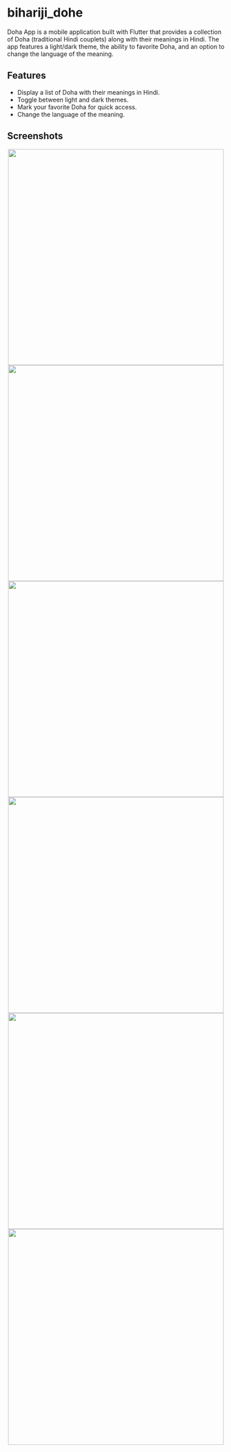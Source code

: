 # bihariji_dohe

Doha App is a mobile application built with Flutter that provides a collection of Doha (traditional Hindi couplets) along with their meanings in Hindi. The app features a light/dark theme, the ability to favorite Doha, and an option to change the language of the meaning.

## Features

- Display a list of Doha with their meanings in Hindi.
- Toggle between light and dark themes.
- Mark your favorite Doha for quick access.
- Change the language of the meaning.

## Screenshots
<div align="center">
  
 <img src="https://github.com/AnjaliPurohit2811/bihariji_dohe/assets/143180602/d6877f28-084d-425b-a26b-6578c95fae12" height=500px >
 <img src="https://github.com/AnjaliPurohit2811/bihariji_dohe/assets/143180602/1a26c25f-9a9d-4e5e-805b-ecf25ab60e92" height=500px >
 <img src="https://github.com/AnjaliPurohit2811/bihariji_dohe/assets/143180602/9b7f6652-5c82-486f-8cc1-ce009dad189d" height=500px >
 <img src="https://github.com/AnjaliPurohit2811/bihariji_dohe/assets/143180602/b1b2a57c-cf9c-4211-90dc-5ce8c8a0a168" height=500px >
 <img src="https://github.com/AnjaliPurohit2811/bihariji_dohe/assets/143180602/adbb9381-7acf-4f89-be6b-fcf7384c9e20" height=500px >
 <img src="https://github.com/AnjaliPurohit2811/bihariji_dohe/assets/143180602/bde72fb1-e49f-4c58-bbce-8a4ec0d1c8f1" height=500px >

  

</div>

